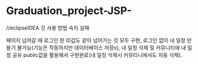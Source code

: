 # Graduation_project-JSP-
//eclipseIDEA 깃 사용 방법 숙지 실패

페이지 넘어갈 때 로그인 한 ID값도 같이 넘어가는 것 모두 구현, 로그인 없이 내 일정 만들기 불가능(기능은 작동하지만 데이터베이스 저장x), 내 일정 삭제 및 커뮤니티에 내 일정 공유 public값을 활용해서 구현완료(내 일정 삭제시 커뮤티니에서도 자동 삭제). 
